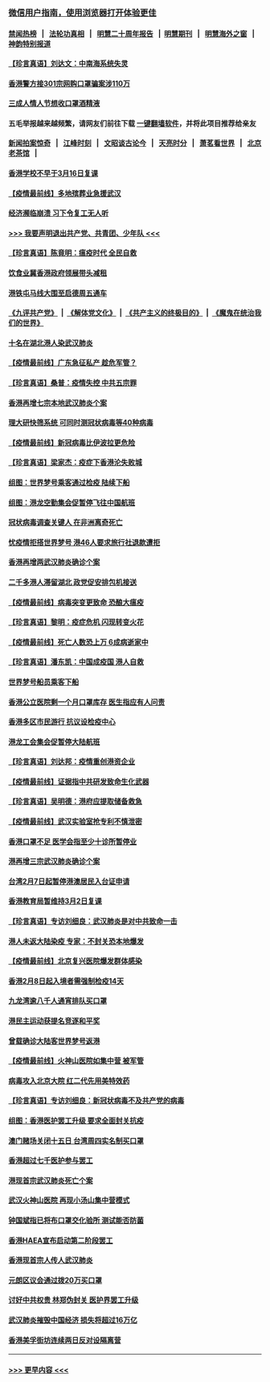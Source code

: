 ### [微信用户指南，使用浏览器打开体验更佳](https://github.com/gfw-breaker/banned-news1/blob/master/indexes/wechat-guide.md?t=0)
#### [禁闻热榜](热点新闻.md?t=0)  &nbsp;&nbsp;|&nbsp;&nbsp; [法轮功真相](https://github.com/gfw-breaker/truth/blob/master/README.md?t=0) &nbsp;&nbsp;|&nbsp;&nbsp; [明慧二十周年报告](https://github.com/gfw-breaker/mh-reports/blob/master/README.md?t=0) &nbsp;&nbsp;|&nbsp;&nbsp;[明慧期刊](https://github.com/gfw-breaker/mh-qikan) &nbsp;&nbsp;|&nbsp;&nbsp; [明慧海外之窗](https://github.com/gfw-breaker/mh-news/blob/master/README.md?t=0) &nbsp;&nbsp;|&nbsp;&nbsp; [神韵特别报道](https://github.com/gfw-breaker/mh-news/blob/master/shenyun.md?t=0)
#### [【珍言真语】刘达文：中南海系统失灵](../pages/nsc415/n11869465.md?t=02150833) 
#### [香港警方接301宗网购口罩骗案涉110万](../pages/nsc415/n11867572.md?t=02150833) 
#### [三成人情人节想收口罩酒精液](../pages/nsc415/n11867523.md?t=02150833) 
#### 五毛举报越来越频繁，请网友们前往下载 [一键翻墙软件](https://github.com/gfw-breaker/ssr-accounts)，并将此项目推荐给亲友
#### [新闻拍案惊奇](https://github.com/gfw-breaker/banned-news1/blob/master/pages/link4.md) &nbsp;&nbsp;|&nbsp;&nbsp; [江峰时刻](https://github.com/gfw-breaker/banned-news1/blob/master/pages/link4.md) &nbsp;&nbsp;|&nbsp;&nbsp; [文昭谈古论今](https://github.com/gfw-breaker/banned-news1/blob/master/pages/link4.md) &nbsp;&nbsp;|&nbsp;&nbsp; [天亮时分](https://github.com/gfw-breaker/banned-news1/blob/master/pages/link4.md) &nbsp;&nbsp;|&nbsp;&nbsp; [萧茗看世界](https://github.com/gfw-breaker/banned-news1/blob/master/pages/link4.md) &nbsp;&nbsp;|&nbsp;&nbsp; [北京老茶馆](https://github.com/gfw-breaker/banned-news1/blob/master/pages/link4.md) &nbsp;&nbsp;|&nbsp;&nbsp; 
#### [香港学校不早于3月16日复课](../pages/nsc415/n11867498.md?t=02150833) 
#### [【疫情最前线】多地殡葬业急援武汉](../pages/nsc415/n11866914.md?t=02150833) 
#### [经济濒临崩溃 习下令复工无人听](../pages/nsc415/n11867269.md?t=02150833) 
#### [>>> 我要声明退出共产党、共青团、少年队 <<<](https://github.com/begood0513/goodnews/blob/master/quit/letter.md) 
#### [【珍言真语】陈竟明：瘟疫时代 全民自救](../pages/nsc415/n11866765.md?t=02150833) 
#### [饮食业冀香港政府领展带头减租](../pages/nsc415/n11864876.md?t=02150833) 
#### [港铁屯马线大围至启德周五通车](../pages/nsc415/n11864842.md?t=02150833) 
#### [《九评共产党》](https://github.com/begood0513/9ping.md/blob/master/README.md) &nbsp;|&nbsp; [《解体党文化》](../../../../jtdwh.md/blob/master/README.md)  &nbsp;|&nbsp; [《共产主义的终极目的》](../../../../gczydzjmd.md/blob/master/README.md) &nbsp;|&nbsp; [《魔鬼在统治我们的世界》](../../../../mgztzwmdsj.md/blob/master/README.md) 
#### [十名在湖北港人染武汉肺炎](../pages/nsc415/n11864807.md?t=02150833) 
#### [【疫情最前线】广东急征私产 趁危军管？](../pages/nsc415/n11864205.md?t=02150833) 
#### [【珍言真语】桑普：疫情失控 中共五宗罪](../pages/nsc415/n11864157.md?t=02150833) 
#### [香港再增七宗本地武汉肺炎个案](../pages/nsc415/n11862405.md?t=02150833) 
#### [理大研快筛系统 可同时测冠状病毒等40种病毒](../pages/nsc415/n11862376.md?t=02150833) 
#### [【疫情最前线】新冠病毒比伊波拉更危险](../pages/nsc415/n11862199.md?t=02150833) 
#### [【珍言真语】梁家杰：疫症下香港沦失败城](../pages/nsc415/n11861588.md?t=02150833) 
#### [组图：世界梦号乘客通过检疫 陆续下船](../pages/nsc415/n11858302.md?t=02150833) 
#### [组图：港龙空勤集会促暂停飞往中国航班](../pages/nsc415/n11858190.md?t=02150833) 
#### [冠状病毒调查关键人 在非洲离奇死亡](../pages/nsc415/n11859798.md?t=02150833) 
#### [忧疫情拒搭世界梦号 港46人要求旅行社退款遭拒](../pages/nsc415/n11859849.md?t=02150833) 
#### [香港再增两武汉肺炎确诊个案](../pages/nsc415/n11859833.md?t=02150833) 
#### [二千多港人滞留湖北 政党促安排包机接送](../pages/nsc415/n11859831.md?t=02150833) 
#### [【疫情最前线】病毒突变更致命 恐酿大瘟疫](../pages/nsc415/n11859604.md?t=02150833) 
#### [【珍言真语】黎明：疫症危机 闪现转变火花](../pages/nsc415/n11859199.md?t=02150833) 
#### [【疫情最前线】死亡人数恐上万 6成病逝家中](../pages/nsc415/n11856687.md?t=02150833) 
#### [【珍言真语】潘东凯：中国成疫国 港人自救](../pages/nsc415/n11856962.md?t=02150833) 
#### [世界梦号船员乘客下船](../pages/nsc415/n11856883.md?t=02150833) 
#### [香港公立医院剩一个月口罩库存 医生指应有人问责](../pages/nsc415/n11856875.md?t=02150833) 
#### [香港多区市民游行 抗议设检疫中心](../pages/nsc415/n11856866.md?t=02150833) 
#### [港龙工会集会促暂停大陆航班](../pages/nsc415/n11856840.md?t=02150833) 
#### [【珍言真语】刘达邦：疫情重创港资企业](../pages/nsc415/n11854274.md?t=02150833) 
#### [【疫情最前线】证据指中共研发致命生化武器](../pages/nsc415/n11853087.md?t=02150833) 
#### [【珍言真语】吴明德：港府应提取储备救急](../pages/nsc415/n11852734.md?t=02150833) 
#### [【疫情最前线】武汉实验室抢专利不慎泄密](../pages/nsc415/n11850310.md?t=02150833) 
#### [香港口罩不足 医学会指至少十诊所暂停业](../pages/nsc415/n11850301.md?t=02150833) 
#### [港再增三宗武汉肺炎确诊个案](../pages/nsc415/n11850328.md?t=02150833) 
#### [台湾2月7日起暂停港澳居民入台证申请](../pages/nsc415/n11850304.md?t=02150833) 
#### [香港教育局暂维持3月2日复课](../pages/nsc415/n11850260.md?t=02150833) 
#### [【珍言真语】专访刘细良：武汉肺炎是对中共致命一击](../pages/nsc415/n11849934.md?t=02150833) 
#### [港人未返大陆染疫 专家：不封关恐本地爆发](../pages/nsc415/n11848021.md?t=02150833) 
#### [【疫情最前线】北京复兴医院爆发群体感染](../pages/nsc415/n11847626.md?t=02150833) 
#### [香港2月8日起入境者需强制检疫14天](../pages/nsc415/n11847658.md?t=02150833) 
#### [九龙湾逾八千人通宵排队买口罩](../pages/nsc415/n11847647.md?t=02150833) 
#### [港民主运动获提名竞逐和平奖](../pages/nsc415/n11847633.md?t=02150833) 
#### [曾载确诊大陆客世界梦号返港](../pages/nsc415/n11847608.md?t=02150833) 
#### [【疫情最前线】火神山医院如集中营 被军管](../pages/nsc415/n11847524.md?t=02150833) 
#### [病毒攻入北京大院 红二代先用美特效药](../pages/nsc415/n11847427.md?t=02150833) 
#### [【珍言真语】专访刘细良：新冠状病毒不及共产党的病毒](../pages/nsc415/n11847164.md?t=02150833) 
#### [组图：香港医护罢工升级 要求全面封关抗疫](../pages/nsc415/n11844107.md?t=02150833) 
#### [澳门赌场关闭十五日 台湾周四实名制买口罩](../pages/nsc415/n11845083.md?t=02150833) 
#### [香港超过七千医护参与罢工](../pages/nsc415/n11845051.md?t=02150833) 
#### [港现首宗武汉肺炎死亡个案](../pages/nsc415/n11844998.md?t=02150833) 
#### [武汉火神山医院 再现小汤山集中营模式](../pages/nsc415/n11844763.md?t=02150833) 
#### [钟国斌指已将布口罩交化验所 测试能否防菌](../pages/nsc415/n11842783.md?t=02150833) 
#### [香港HAEA宣布启动第二阶段罢工](../pages/nsc415/n11842723.md?t=02150833) 
#### [香港现首宗人传人武汉肺炎](../pages/nsc415/n11842766.md?t=02150833) 
#### [元朗区议会通过拨20万买口罩](../pages/nsc415/n11842754.md?t=02150833) 
#### [讨好中共权贵 林郑伪封关 医护界罢工升级](../pages/nsc415/n11842359.md?t=02150833) 
#### [武汉肺炎摧毁中国经济 损失将超过16万亿](../pages/nsc415/n11839723.md?t=02150833) 
#### [香港美孚街坊连续两日反对设隔离营](../pages/nsc415/n11839962.md?t=02150833) 

----
#### [ >>> 更早内容 <<< ](../indexes/nsc415-earlier.md)
